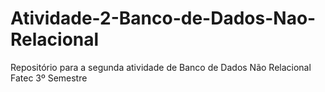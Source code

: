 # Atividade-2-Banco-de-Dados-Nao-Relacional
Repositório para a segunda atividade de Banco de Dados Não Relacional Fatec 3º Semestre

